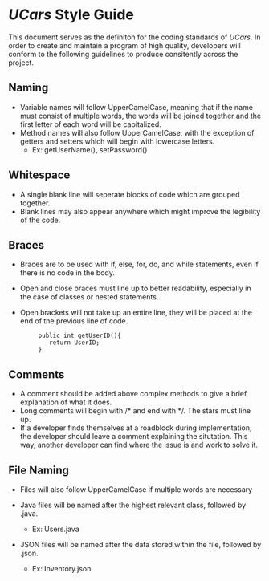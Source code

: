 # *UCars* Style Guide

This document serves as the definiton for the coding standards of *UCars*. In order to create and maintain a program of high quality, 
developers will conform to the following guidelines to produce consitently across the project. 

## Naming

- Variable names will follow UpperCamelCase, meaning that if the name must consist of multiple words, the words will be joined
together and the first letter of each word will be capitalized.  
- Method names will also follow UpperCamelCase, with the exception of getters and setters which will begin with lowercase letters.
    - Ex: getUserName(), setPassword()

## Whitespace

- A single blank line will seperate blocks of code which are grouped together.
- Blank lines may also appear anywhere which might improve the legibility of the code.

## Braces

- Braces are to be used with if, else, for, do, and while statements, even if there is no code in the body.
- Open and close braces must line up to better readability, especially in the case of classes or nested statements.
- Open brackets will not take up an entire line, they will be placed at the end of the previous line of code.

           public int getUserID(){
              return UserID;                 
           }
## Comments

- A comment should be added above complex methods to give a brief explanation of what it does.
- Long comments will begin with /* and end with */. The stars must line up.
- If a developer finds themselves at a roadblock during implementation, the developer should leave a comment explaining the situtation.
This way, another developer can find where the issue is and work to solve it. 

## File Naming
- Files will also follow UpperCamelCase if multiple words are necessary
- Java files will be named after the highest relevant class, followed by .java.

   - Ex: Users.java
- JSON files will be named after the data stored within the file, followed by .json.

   - Ex: Inventory.json
